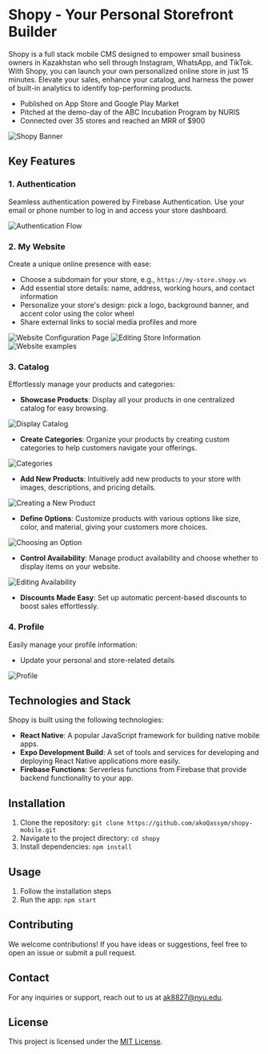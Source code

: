 # Shopy - Your Personal Storefront Builder

Shopy is a full stack mobile CMS designed to empower small business owners in Kazakhstan who sell through Instagram, WhatsApp, and TikTok. With Shopy, you can launch your own personalized online store in just 15 minutes. Elevate your sales, enhance your catalog, and harness the power of built-in analytics to identify top-performing products.

- Published on App Store and Google Play Market
- Pitched at the demo-day of the ABC Incubation Program by NURIS
- Connected over 35 stores and reached an MRR of $900

![Shopy Banner](screenshots/shopy_banner.png)

## Key Features

### 1. Authentication

Seamless authentication powered by Firebase Authentication. Use your email or phone number to log in and access your store dashboard.

![Authentication Flow](screenshots/authentication_flow.png)

### 2. My Website

Create a unique online presence with ease:

- Choose a subdomain for your store, e.g., `https://my-store.shopy.ws`
- Add essential store details: name, address, working hours, and contact information
- Personalize your store's design: pick a logo, background banner, and accent color using the color wheel
- Share external links to social media profiles and more

![Website Configuration Page](screenshots/website_screen.png)
![Editing Store Information](screenshots/website_configuration.png)
![Website examples](screenshots/website_example.png)

### 3. Catalog

Effortlessly manage your products and categories:

- **Showcase Products**: Display all your products in one centralized catalog for easy browsing.

![Display Catalog](screenshots/catalog_srceen.png)

- **Create Categories**: Organize your products by creating custom categories to help customers navigate your offerings.

![Categories](screenshots/categories_screen.png)

- **Add New Products**: Intuitively add new products to your store with images, descriptions, and pricing details.

![Creating a New Product](screenshots/new_product_flow.png)

- **Define Options**: Customize products with various options like size, color, and material, giving your customers more choices.

![Choosing an Option](screenshots/options_screen.png)

- **Control Availability**: Manage product availability and choose whether to display items on your website.

![Editing Availability](screenshots/stock_screen.png)

- **Discounts Made Easy**: Set up automatic percent-based discounts to boost sales effortlessly.

### 4. Profile

Easily manage your profile information:

- Update your personal and store-related details

![Profile](screenshots/profile+screen.png)

## Technologies and Stack

Shopy is built using the following technologies:

- **React Native**: A popular JavaScript framework for building native mobile apps.
- **Expo Development Build**: A set of tools and services for developing and deploying React Native applications more easily.
- **Firebase Functions**: Serverless functions from Firebase that provide backend functionality to your app.

## Installation

1. Clone the repository: `git clone https://github.com/akoQassym/shopy-mobile.git`
2. Navigate to the project directory: `cd shopy`
3. Install dependencies: `npm install`

## Usage

1. Follow the installation steps
2. Run the app: `npm start`

## Contributing

We welcome contributions! If you have ideas or suggestions, feel free to open an issue or submit a pull request.

## Contact

For any inquiries or support, reach out to us at ak8827@nyu.edu.

## License

This project is licensed under the [MIT License](LICENSE).

